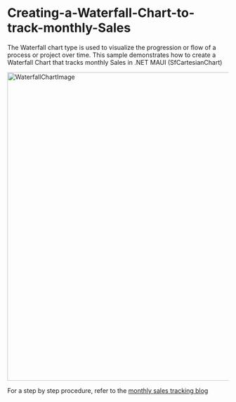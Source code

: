 # Creating-a-Waterfall-Chart-to-track-monthly-Sales
The Waterfall chart type is used to visualize the progression or flow of a process or project over time. This sample demonstrates how to create a Waterfall Chart that tracks monthly Sales in .NET 
MAUI (SfCartesianChart)

<img width="701" alt="WaterfallChartImage" src="https://user-images.githubusercontent.com/105496706/236203929-ded8fc3d-692a-454a-923a-6085a5cdacdf.png">

For a step by step procedure, refer to the [monthly sales tracking blog]()


